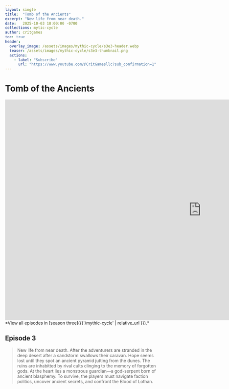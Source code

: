 ```yaml
---
layout: single
title:  "Tomb of the Ancients"
excerpt: "New life from near death."
date:   2025-10-03 18:00:00 -0700
collections: mytic-cycle
author: critgames
toc: true
header:
  overlay_image: /assets/images/mythic-cycle/s3e3-header.webp
  teaser: /assets/images/mythic-cycle/s3e3-thumbnail.png
  actions:
    - label: "Subscribe"
      url: "https://www.youtube.com/@CritGamesllc?sub_confirmation=1"
---
```


# Tomb of the Ancients
<iframe width="1280" height="720" src="https://www.youtube.com/embed/XK-qiEku4CE?si=e_FdmXri4vYnLi7Z" title="YouTube video player" frameborder="0" allow="accelerometer; autoplay; clipboard-write; encrypted-media; gyroscope; picture-in-picture; web-share" referrerpolicy="strict-origin-when-cross-origin" allowfullscreen></iframe>
*View all episodes in [season three]({{'/mythic-cycle' | relative_url }}).*

## Episode 3
> New life from near death. After the adventurers are stranded in the deep desert after a sandstorm swallows their caravan. Hope seems lost until they spot an ancient pyramid jutting from the dunes. The ruins are inhabitted by rival cults clinging to the memory of forgotten gods. At the heart lies a monstrous guardian—a god-serpent born of ancient blasphemy. To survive, the players must navigate faction politics, uncover ancient secrets, and confront the Blood of Lothan.
